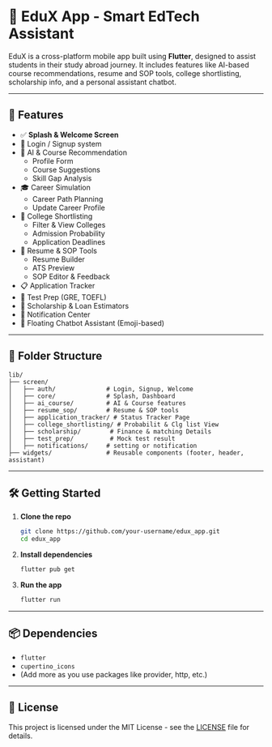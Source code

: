 # 📘 EduX App - Smart EdTech Assistant

EduX is a cross-platform mobile app built using **Flutter**, designed to assist students in their study abroad journey. It includes features like AI-based course recommendations, resume and SOP tools, college shortlisting, scholarship info, and a personal assistant chatbot.

---

## 🚀 Features

- ✅ **Splash & Welcome Screen**
- 🔐 Login / Signup system
- 🧠 AI & Course Recommendation
    - Profile Form
    - Course Suggestions
    - Skill Gap Analysis
- 🎓 Career Simulation
    - Career Path Planning
    - Update Career Profile
- 🏫 College Shortlisting
    - Filter & View Colleges
    - Admission Probability
    - Application Deadlines
- 📄 Resume & SOP Tools
    - Resume Builder
    - ATS Preview
    - SOP Editor & Feedback
- 📋 Application Tracker
- 🎯 Test Prep (GRE, TOEFL)
- 💸 Scholarship & Loan Estimators
- 🔔 Notification Center
- 🤖 Floating Chatbot Assistant (Emoji-based)

---

## 📁 Folder Structure

```
lib/
├── screen/
│   ├── auth/              # Login, Signup, Welcome
│   ├── core/              # Splash, Dashboard
│   ├── ai_course/         # AI & Course features
│   ├── resume_sop/        # Resume & SOP tools
│   ├── application_tracker/ # Status Tracker Page
│   ├── college_shortlisting/ # Probabilit & Clg list View
│   ├── scholarship/        # Finance & matching Details
│   ├── test_prep/          # Mock test result
│   ├── notifications/     # setting or notification 
├── widgets/               # Reusable components (footer, header, assistant)
```

---

## 🛠️ Getting Started

1. **Clone the repo**
   ```bash
   git clone https://github.com/your-username/edux_app.git
   cd edux_app
   ```

2. **Install dependencies**
   ```bash
   flutter pub get
   ```

3. **Run the app**
   ```bash
   flutter run
   ```

---

## 📦 Dependencies

- `flutter`
- `cupertino_icons`
- (Add more as you use packages like provider, http, etc.)

---
## 📄 License

This project is licensed under the MIT License - see the [LICENSE](LICENSE) file for details.